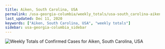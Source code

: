 ```yaml
---
title: Aiken, South Carolina, USA
permalink: /usa-georgia-columbia/weekly_totals/usa-south_carolina-aiken-weekly_totals.html
last_updated: Dec 11, 2020
keywords: ["Aiken, South Carolina, USA", "weekly totals"]
sidebar: usa-georgia-columbia_sidebar
---
```


![Weekly Totals of Confirmed Cases for Aiken, South Carolina, USA](/covid_tracker/images/graphs/usa-south_carolina-aiken-weekly_totals_graph.png)
